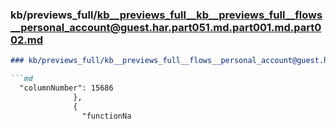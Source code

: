 ### kb/previews_full/kb__previews_full__kb__previews_full__flows__personal_account@guest.har.part051.md.part001.md.part002.md

```md
### kb/previews_full/kb__previews_full__flows__personal_account@guest.har.part051.md.part001.md (part 002)

```md
  "columnNumber": 15686
              },
              {
                "functionNa
```

```

```
